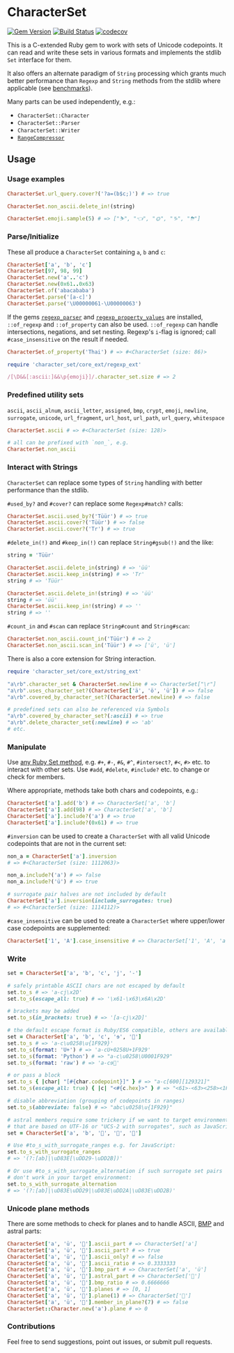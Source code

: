 # CharacterSet

[![Gem Version](https://badge.fury.io/rb/character_set.svg)](http://badge.fury.io/rb/character_set)
[![Build Status](https://github.com/jaynetics/character_set/workflows/tests/badge.svg)](https://github.com/jaynetics/character_set/actions)
[![codecov](https://codecov.io/gh/jaynetics/character_set/branch/master/graph/badge.svg)](https://codecov.io/gh/jaynetics/character_set)

This is a C-extended Ruby gem to work with sets of Unicode codepoints. It can read and write these sets in various formats and implements the stdlib `Set` interface for them.

It also offers an alternate paradigm of `String` processing which grants much better performance than `Regexp` and `String` methods from the stdlib where applicable (see [benchmarks](./BENCHMARK.md)).

Many parts can be used independently, e.g.:
- `CharacterSet::Character`
- `CharacterSet::Parser`
- `CharacterSet::Writer`
- [`RangeCompressor`](https://github.com/jaynetics/range_compressor)

## Usage

### Usage examples

```ruby
CharacterSet.url_query.cover?('?a=(b$c;)') # => true

CharacterSet.non_ascii.delete_in!(string)

CharacterSet.emoji.sample(5) # => ["⛷", "👈", "🌞", "♑", "⛈"]
```

### Parse/Initialize

These all produce a `CharacterSet` containing `a`, `b` and `c`:

```ruby
CharacterSet['a', 'b', 'c']
CharacterSet[97, 98, 99]
CharacterSet.new('a'..'c')
CharacterSet.new(0x61..0x63)
CharacterSet.of('abacababa')
CharacterSet.parse('[a-c]')
CharacterSet.parse('\U00000061-\U00000063')
```

If the gems [`regexp_parser`](https://github.com/ammar/regexp_parser) and [`regexp_property_values`](https://github.com/jaynetics/regexp_property_values) are installed, `::of_regexp` and `::of_property` can also be used. `::of_regexp` can handle intersections, negations, and set nesting. Regexp's `i`-flag is ignored; call `#case_insensitive` on the result if needed.

```ruby
CharacterSet.of_property('Thai') # => #<CharacterSet (size: 86)>

require 'character_set/core_ext/regexp_ext'

/[\D&&[:ascii:]&&\p{emoji}]/.character_set.size # => 2
```

### Predefined utility sets

`ascii`, `ascii_alnum`, `ascii_letter`, `assigned`, `bmp`, `crypt`, `emoji`, `newline`, `surrogate`, `unicode`, `url_fragment`, `url_host`, `url_path`, `url_query`, `whitespace`

```ruby
CharacterSet.ascii # => #<CharacterSet (size: 128)>

# all can be prefixed with `non_`, e.g.
CharacterSet.non_ascii
```

### Interact with Strings

`CharacterSet` can replace some types of `String` handling with better performance than the stdlib.

`#used_by?` and `#cover?` can replace some `Regexp#match?` calls:

```ruby
CharacterSet.ascii.used_by?('Tüür') # => true
CharacterSet.ascii.cover?('Tüür') # => false
CharacterSet.ascii.cover?('Tr') # => true
```

`#delete_in(!)` and `#keep_in(!)` can replace `String#gsub(!)` and the like:

```ruby
string = 'Tüür'

CharacterSet.ascii.delete_in(string) # => 'üü'
CharacterSet.ascii.keep_in(string) # => 'Tr'
string # => 'Tüür'

CharacterSet.ascii.delete_in!(string) # => 'üü'
string # => 'üü'
CharacterSet.ascii.keep_in!(string) # => ''
string # => ''
```

`#count_in` and `#scan` can replace `String#count` and `String#scan`:

```ruby
CharacterSet.non_ascii.count_in('Tüür') # => 2
CharacterSet.non_ascii.scan_in('Tüür') # => ['ü', 'ü']
```

There is also a core extension for String interaction.
```ruby
require 'character_set/core_ext/string_ext'

"a\rb".character_set & CharacterSet.newline # => CharacterSet["\r"]
"a\rb".uses_character_set?(CharacterSet['ä', 'ö', 'ü']) # => false
"a\rb".covered_by_character_set?(CharacterSet.newline) # => false

# predefined sets can also be referenced via Symbols
"a\rb".covered_by_character_set?(:ascii) # => true
"a\rb".delete_character_set(:newline) # => 'ab'
# etc.
```

### Manipulate

Use [any Ruby Set method](https://ruby-doc.org/stdlib-2.5.1/libdoc/set/rdoc/Set.html), e.g. `#+`, `#-`, `#&`, `#^`, `#intersect?`, `#<`, `#>` etc. to interact with other sets. Use `#add`, `#delete`, `#include?` etc. to change or check for members.

Where appropriate, methods take both chars and codepoints, e.g.:

```ruby
CharacterSet['a'].add('b') # => CharacterSet['a', 'b']
CharacterSet['a'].add(98) # => CharacterSet['a', 'b']
CharacterSet['a'].include?('a') # => true
CharacterSet['a'].include?(0x61) # => true
```

`#inversion` can be used to create a `CharacterSet` with all valid Unicode codepoints that are not in the current set:

```ruby
non_a = CharacterSet['a'].inversion
# => #<CharacterSet (size: 1112063)>

non_a.include?('a') # => false
non_a.include?('ü') # => true

# surrogate pair halves are not included by default
CharacterSet['a'].inversion(include_surrogates: true)
# => #<CharacterSet (size: 1114112)>
```

`#case_insensitive` can be used to create a `CharacterSet` where upper/lower case codepoints are supplemented:

```ruby
CharacterSet['1', 'A'].case_insensitive # => CharacterSet['1', 'A', 'a']
```

### Write
```ruby
set = CharacterSet['a', 'b', 'c', 'j', '-']

# safely printable ASCII chars are not escaped by default
set.to_s # => 'a-cj\x2D'
set.to_s(escape_all: true) # => '\x61-\x63\x6A\x2D'

# brackets may be added
set.to_s(in_brackets: true) # => '[a-cj\x2D]'

# the default escape format is Ruby/ES6 compatible, others are available
set = CharacterSet['a', 'b', 'c', 'ɘ', '🤩']
set.to_s # => 'a-c\u0258\u{1F929}'
set.to_s(format: 'U+') # => 'a-cU+0258U+1F929'
set.to_s(format: 'Python') # => "a-c\u0258\U0001F929"
set.to_s(format: 'raw') # => 'a-cɘ🤩'

# or pass a block
set.to_s { |char| "[#{char.codepoint}]" } # => "a-c[600][129321]"
set.to_s(escape_all: true) { |c| "<#{c.hex}>" } # => "<61>-<63><258><1F929>"

# disable abbreviation (grouping of codepoints in ranges)
set.to_s(abbreviate: false) # => "abc\u0258\u{1F929}"

# astral members require some trickery if we want to target environments
# that are based on UTF-16 or "UCS-2 with surrogates", such as JavaScript.
set = CharacterSet['a', 'b', '🤩', '🤪', '🤫']

# Use #to_s_with_surrogate_ranges e.g. for JavaScript:
set.to_s_with_surrogate_ranges
# => '(?:[ab]|\uD83E[\uDD29-\uDD2B])'

# Or use #to_s_with_surrogate_alternation if such surrogate set pairs
# don't work in your target environment:
set.to_s_with_surrogate_alternation
# => '(?:[ab]|\uD83E\uDD29|\uD83E\uDD2A|\uD83E\uDD2B)'
```

### Unicode plane methods

There are some methods to check for planes and to handle ASCII, [BMP](https://en.wikipedia.org/wiki/Plane_%28Unicode%29#Basic_Multilingual_Plane) and astral parts:
```Ruby
CharacterSet['a', 'ü', '🤩'].ascii_part # => CharacterSet['a']
CharacterSet['a', 'ü', '🤩'].ascii_part? # => true
CharacterSet['a', 'ü', '🤩'].ascii_only? # => false
CharacterSet['a', 'ü', '🤩'].ascii_ratio # => 0.3333333
CharacterSet['a', 'ü', '🤩'].bmp_part # => CharacterSet['a', 'ü']
CharacterSet['a', 'ü', '🤩'].astral_part # => CharacterSet['🤩']
CharacterSet['a', 'ü', '🤩'].bmp_ratio # => 0.6666666
CharacterSet['a', 'ü', '🤩'].planes # => [0, 1]
CharacterSet['a', 'ü', '🤩'].plane(1) # => CharacterSet['🤩']
CharacterSet['a', 'ü', '🤩'].member_in_plane?(7) # => false
CharacterSet::Character.new('a').plane # => 0
```

### Contributions

Feel free to send suggestions, point out issues, or submit pull requests.
